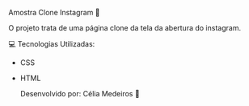 Amostra Clone Instagram 📸

O projeto trata de uma página clone da tela da abertura do instagram.

💻 Tecnologias Utilizadas: 

- CSS			
- HTML

  Desenvolvido por:  Célia Medeiros 💛
